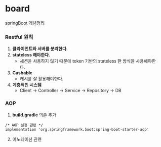 # board
springBoot 개념정리

### Restful 원칙
1. **클라이언트와 서버를 분리한다.**
1. **stateless 해야한다.**
    * 세션을 사용하지 않기 때문에 token 기반의 stateless 한 방식을 사용해야한다.
1. **Cashable**
    * 캐시를 잘 활용해야한다.
1. **계층적인 시스템**
    * Client -> Controller -> Service -> Repository -> DB
   


### AOP
1. **build.gradle** 의존 추가
```text          
/* AOP 설정 관련 */
implementation 'org.springframework.boot:spring-boot-starter-aop'
```
2. 어노테이션 관련
   